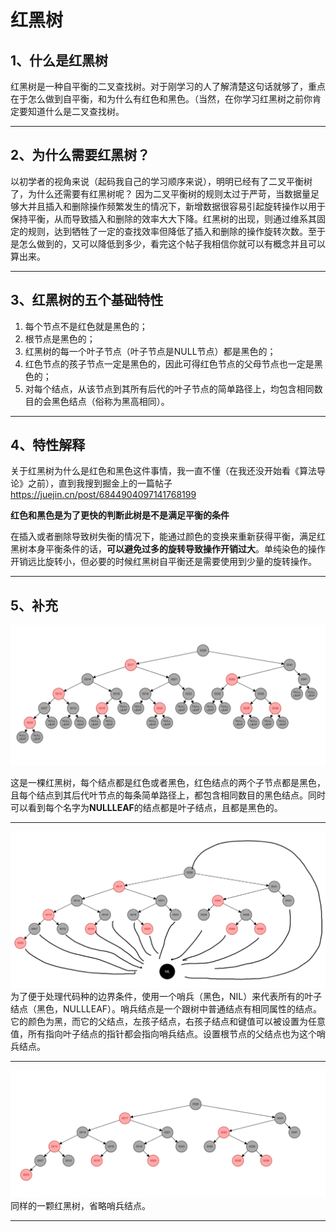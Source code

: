 # 红黑树

## 1、什么是红黑树
红黑树是一种自平衡的二叉查找树。对于刚学习的人了解清楚这句话就够了，重点在于怎么做到自平衡，和为什么有红色和黑色。（当然，在你学习红黑树之前你肯定要知道什么是二叉查找树。

---

## 2、为什么需要红黑树？
以初学者的视角来说（起码我自己的学习顺序来说），明明已经有了二叉平衡树了，为什么还需要有红黑树呢？
因为二叉平衡树的规则太过于严苛，当数据量足够大并且插入和删除操作频繁发生的情况下，新增数据很容易引起旋转操作以用于保持平衡，从而导致插入和删除的效率大大下降。红黑树的出现，则通过维系其固定的规则，达到牺牲了一定的查找效率但降低了插入和删除的操作旋转次数。至于是怎么做到的，又可以降低到多少，看完这个帖子我相信你就可以有概念并且可以算出来。

---

## 3、红黑树的五个基础特性
 1. 每个节点不是红色就是黑色的；
 2. 根节点是黑色的；
 3. 红黑树的每一个叶子节点（叶子节点是NULL节点）都是黑色的；
 4. 红色节点的孩子节点一定是黑色的，因此可得红色节点的父母节点也一定是黑色的；
 5. 对每个结点，从该节点到其所有后代的叶子节点的简单路径上，均包含相同数目的会黑色结点（俗称为黑高相同）。

---

## 4、特性解释
关于红黑树为什么是红色和黑色这件事情，我一直不懂（在我还没开始看《算法导论》之前），直到我搜到掘金上的一篇帖子
https://juejin.cn/post/6844904097141768199

**红色和黑色是为了更快的判断此树是不是满足平衡的条件**

在插入或者删除导致树失衡的情况下，能通过颜色的变换来重新获得平衡，满足红黑树本身平衡条件的话，**可以避免过多的旋转导致操作开销过大**。单纯染色的操作开销远比旋转小，但必要的时候红黑树自平衡还是需要使用到少量的旋转操作。

---

## 5、补充
![RBTREE1](./pics/RBTREE1.PNG "RBTREE1")

这是一棵红黑树，每个结点都是红色或者黑色，红色结点的两个子节点都是黑色，且每个结点到其后代叶节点的每条简单路径上，都包含相同数目的黑色结点。同时可以看到每个名字为**NULLLEAF**的结点都是叶子结点，且都是黑色的。

---
![RBTREE2](./pics/RBTREE2.PNG "RBTREE2")
为了便于处理代码种的边界条件，使用一个哨兵（黑色，NIL）来代表所有的叶子结点（黑色，NULLLEAF）。哨兵结点是一个跟树中普通结点有相同属性的结点。它的颜色为黑，而它的父结点，左孩子结点，右孩子结点和键值可以被设置为任意值，所有指向叶子结点的指针都会指向哨兵结点。设置根节点的父结点也为这个哨兵结点。

---
![RBTREE3](./pics/RBTREE3.PNG "RBTREE3")
同样的一颗红黑树，省略哨兵结点。

---